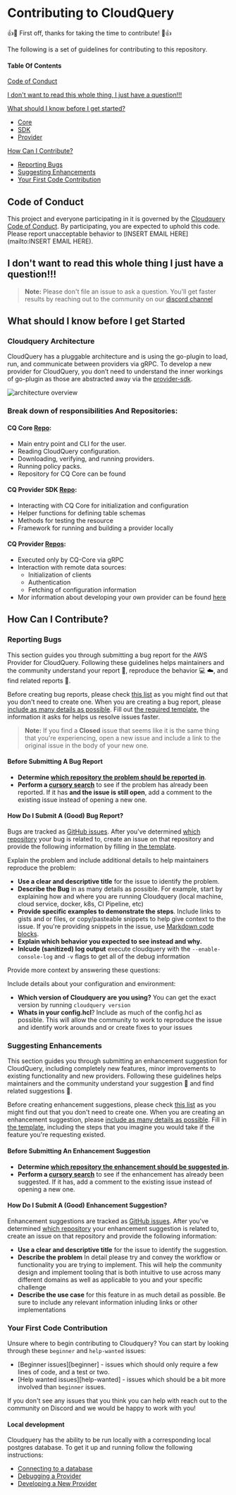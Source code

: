 
# Contributing to CloudQuery

:+1::tada: First off, thanks for taking the time to contribute! :tada::+1:

The following is a set of guidelines for contributing to this repository.


#### Table Of Contents

[Code of Conduct](#code-of-conduct)

[I don't want to read this whole thing, I just have a question!!!](#i-dont-want-to-read-this-whole-thing-i-just-have-a-question)

[What should I know before I get started?](#what-should-i-know-before-i-get-started)
  * [Core](#cq-core-repo)
  * [SDK](#cq-provider-sdk-repo)
  * [Provider](#cq-provider-repos)

[How Can I Contribute?](#how-can-i-contribute)
  * [Reporting Bugs](#reporting-bugs)
  * [Suggesting Enhancements](#suggesting-enhancements)
  * [Your First Code Contribution](#your-first-code-contribution)


## Code of Conduct

This project and everyone participating in it is governed by the [Cloudquery Code of Conduct](https://github.com/cloudquery/cloudquery/blob/main/CODE_OF_CONDUCT.md). By participating, you are expected to uphold this code. Please report unacceptable behavior to [INSERT EMAIL HERE](mailto:INSERT EMAIL HERE).


## I don't want to read this whole thing I just have a question!!!

> **Note:** Please don't file an issue to ask a question. You'll get faster results by reaching out to the community on our [discord channel](https://cloudquery.io/discord)


## What should I know before I get Started

### Cloudquery Architecture

CloudQuery has a pluggable architecture and is using the go-plugin to load, run, and communicate between providers via gRPC. To develop a new provider for CloudQuery, you don’t need to understand the inner workings of go-plugin as those are abstracted away via the [provider-sdk](#provider-sdk).

![architecture overview](https://docs.cloudquery.io/assets/images/cloudquery-architecture-02b1d1162883cd02510db2cb75c29d27.png)

### Break down of responsibilities And Repositories:

#### CQ Core [Repo](https://github.com/cloudquery/cloudquery):
- Main entry point and CLI for the user.
- Reading CloudQuery configuration.
- Downloading, verifying, and running providers.
- Running policy packs.
- Repository for CQ Core can be found 

#### CQ Provider SDK [Repo](https://github.com/cloudquery/cq-provider-sdk):
- Interacting with CQ Core for initialization and configuration
- Helper functions for defining table schemas
- Methods for testing the resource
- Framework for running and building a provider locally

#### CQ Provider [Repos](https://github.com/search?q=org%3Acloudquery+cq-provider-&type=repositories):
- Executed only by CQ-Core via gRPC 
- Interaction with remote data sources:
    - Initialization of clients
    - Authentication
    - Fetching of configuration information
- Mor information about developing your own provider can be found [here](https://docs.cloudquery.io/docs/developers/developing-new-provider)


## How Can I Contribute?

### Reporting Bugs

This section guides you through submitting a bug report for the AWS Provider for CloudQuery. Following these guidelines helps maintainers and the community understand your report :pencil:, reproduce the behavior :computer: :cloud:, and find related reports :mag_right:.

Before creating bug reports, please check [this list](#before-submitting-a-bug-report) as you might find out that you don't need to create one. When you are creating a bug report, please [include as many details as possible](#how-do-i-submit-a-good-bug-report). Fill out [the required template](.github/ISSUE_TEMPLATE/bug_report.md), the information it asks for helps us resolve issues faster.

> **Note:** If you find a **Closed** issue that seems like it is the same thing that you're experiencing, open a new issue and include a link to the original issue in the body of your new one.

#### Before Submitting A Bug Report
* **Determine [which repository the problem should be reported in](#break-down-of-responsibilities-and-repositories)**.
* **Perform a [cursory search](https://github.com/cloudquery/cq-provider-aws/issues)** to see if the problem has already been reported. If it has **and the issue is still open**, add a comment to the existing issue instead of opening a new one.

#### How Do I Submit A (Good) Bug Report?

Bugs are tracked as [GitHub issues](https://guides.github.com/features/issues/). After you've determined [which repository](#break-down-of-responsibilities-and-repositories) your bug is related to, create an issue on that repository and provide the following information by filling in [the template](.github/ISSUE_TEMPLATE/bug_report.md).

Explain the problem and include additional details to help maintainers reproduce the problem:

* **Use a clear and descriptive title** for the issue to identify the problem.
* **Describe the Bug** in as many details as possible. For example, start by explaining how and where you are running Cloudquery (local machine, cloud service, docker, k8s, CI Pipeline, etc)
* **Provide specific examples to demonstrate the steps**. Include links to gists and or files, or copy/pasteable snippets to help give context to the issue. If you're providing snippets in the issue, use [Markdown code blocks](https://help.github.com/articles/markdown-basics/#multiple-lines).
* **Explain which behavior you expected to see instead and why.**
* **Inlcude (sanitized) log output** execute cloudquery with the `--enable-console-log` and `-v` flags to get all of the debug information

Provide more context by answering these questions:

Include details about your configuration and environment:

* **Which version of Cloudquery are you using?** You can get the exact version by running `cloudquery version`
* **Whats in your config.hcl**? Include as much of the config.hcl as possible. This will allow the community to work to reproduce the issue and identify work arounds and or create fixes to your issues


### Suggesting Enhancements

This section guides you through submitting an enhancement suggestion for CloudQuery, including completely new features, minor improvements to existing functionality and new providers. Following these guidelines helps maintainers and the community understand your suggestion :pencil: and find related suggestions :mag_right:.

Before creating enhancement suggestions, please check [this list](#before-submitting-an-enhancement-suggestion) as you might find out that you don't need to create one. When you are creating an enhancement suggestion, please [include as many details as possible](#how-do-i-submit-a-good-enhancement-suggestion). Fill in [the template](.github/ISSUE_TEMPLATE/feature_request.md), including the steps that you imagine you would take if the feature you're requesting existed.

#### Before Submitting An Enhancement Suggestion

* **Determine [which repository the enhancement should be suggested in](#break-down-of-responsibilities-and-repositories).**
* **Perform a [cursory search](https://github.com/search?q=is%3Aopen+label%3Aenhancement+org%3Acloudquery)** to see if the enhancement has already been suggested. If it has, add a comment to the existing issue instead of opening a new one.

#### How Do I Submit A (Good) Enhancement Suggestion?

Enhancement suggestions are tracked as [GitHub issues](https://guides.github.com/features/issues/). After you've determined [which repository](#break-down-of-responsibilities-and-repositories) your enhancement suggestion is related to, create an issue on that repository and provide the following information:

* **Use a clear and descriptive title** for the issue to identify the suggestion.
* **Describe the problem** In detail please try and convey the workflow or functionality you are trying to implement. This will help the community design and implement tooling that is both intuitive to use across many different domains as well as applicable to you and your specific challenge
* **Describe the use case** for this feature in as much detail as possible. Be sure to include any relevant information inluding links or other implementations

### Your First Code Contribution

Unsure where to begin contributing to Cloudquery? You can start by looking through these `beginner` and `help-wanted` issues:

* [Beginner issues][beginner] - issues which should only require a few lines of code, and a test or two.
* [Help wanted issues][help-wanted] - issues which should be a bit more involved than `beginner` issues.


If you don't see any issues that you think you can help with reach out to the community on Discord and we would be happy to work with you!



#### Local development

Cloudquery has the ability to be run locally with a corresponding local postgres database. To get it up and running follow the following instructions:


* [Connecting to a database](https://docs.cloudquery.io/docs/getting-started#spawn-or-connect-to-a-database)
* [Debugging a Provider](https://docs.cloudquery.io/docs/developers/debugging)
* [Developing a New Provider](https://docs.cloudquery.io/docs/developers/developing-new-provider)
